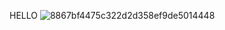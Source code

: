 HELLO
![8867bf4475c322d2d358ef9de5014448](https://user-images.githubusercontent.com/78296619/110342399-ae512780-7fbe-11eb-8522-782bb6f02c91.jpg)
